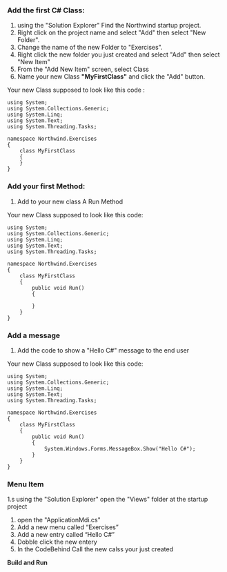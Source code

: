 ### Add the first C# Class:  
1. using the "Solution Explorer" Find the Northwind startup project.
1. Right click on the project name and select "Add" then select "New Folder".
1. Change the name of the new Folder to "Exercises".
1. Right click the new folder you just created and select "Add" then select "New Item"
1. From the "Add New Item" screen, select Class
1. Name your new Class **"MyFirstClass"** and click the "Add" button.

Your new Class supposed to look like this code :

```csdiff
using System;
using System.Collections.Generic;
using System.Linq;
using System.Text;
using System.Threading.Tasks;

namespace Northwind.Exercises
{
    class MyFirstClass
    {
    }
}
```
### Add your first Method:
1. Add to your new class A Run Method

Your new Class supposed to look like this code:

```csdiff
using System;
using System.Collections.Generic;
using System.Linq;
using System.Text;
using System.Threading.Tasks;

namespace Northwind.Exercises
{
    class MyFirstClass
    {
        public void Run()
        {

        }
    }
}
```

### Add a message
1. Add the code to show a "Hello C#" message to the end user

Your new Class supposed to look like this code:

```csdiff
using System;
using System.Collections.Generic;
using System.Linq;
using System.Text;
using System.Threading.Tasks;

namespace Northwind.Exercises
{
    class MyFirstClass
    {
        public void Run()
        {
            System.Windows.Forms.MessageBox.Show("Hello C#");
        }
    }
}
```
### Menu Item
1.s using the "Solution Explorer" open the "Views" folder at the startup project
1. open the "ApplicationMdi.cs"
1. Add a new menu called “Exercises”
1. Add a new entry called “Hello C#”
1. Dobble click the new entery
1. In the CodeBehind Call the new calss your just created

**Build and Run**
